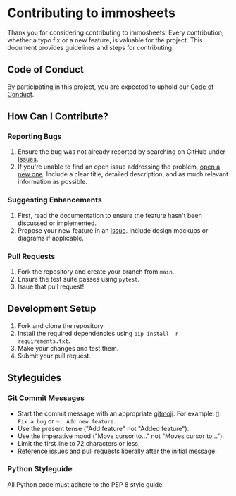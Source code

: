 
# Contributing to immosheets

Thank you for considering contributing to immosheets! Every contribution, whether a typo fix or a new feature, is valuable for the project. This document provides guidelines and steps for contributing.

## Code of Conduct

By participating in this project, you are expected to uphold our [Code of Conduct](CODE_OF_CONDUCT.md).

## How Can I Contribute?

### Reporting Bugs

1. Ensure the bug was not already reported by searching on GitHub under [Issues](https://github.com/arthuRHD/immosheets/issues).
2. If you're unable to find an open issue addressing the problem, [open a new one](https://github.com/arthuRHD/immosheets/issues/new). Include a clear title, detailed description, and as much relevant information as possible.

### Suggesting Enhancements

1. First, read the documentation to ensure the feature hasn't been discussed or implemented.
2. Propose your new feature in an [issue](https://github.com/arthuRHD/immosheets/issues/new). Include design mockups or diagrams if applicable.

### Pull Requests

1. Fork the repository and create your branch from `main`.
2. Ensure the test suite passes using `pytest`.
3. Issue that pull request!

## Development Setup

1. Fork and clone the repository.
2. Install the required dependencies using `pip install -r requirements.txt`.
3. Make your changes and test them.
4. Submit your pull request.

## Styleguides

### Git Commit Messages

* Start the commit message with an appropriate [gitmoji](https://gitmoji.dev/). For example: `🐛: Fix a bug` or `✨: Add new feature`.
* Use the present tense ("Add feature" not "Added feature").
* Use the imperative mood ("Move cursor to..." not "Moves cursor to...").
* Limit the first line to 72 characters or less.
* Reference issues and pull requests liberally after the initial message.

### Python Styleguide

All Python code must adhere to the PEP 8 style guide.
